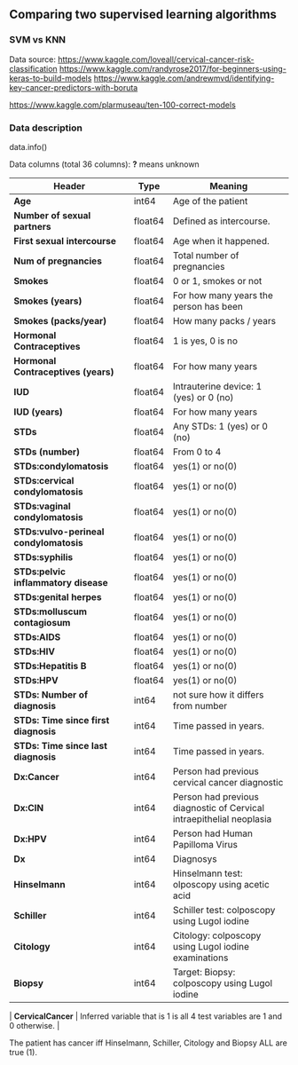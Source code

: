 
## Comparing two supervised learning algorithms

### SVM vs KNN
Data source: https://www.kaggle.com/loveall/cervical-cancer-risk-classification
https://www.kaggle.com/randyrose2017/for-beginners-using-keras-to-build-models
https://www.kaggle.com/andrewmvd/identifying-key-cancer-predictors-with-boruta

https://www.kaggle.com/plarmuseau/ten-100-correct-models

### Data description
data.info()

Data columns (total 36 columns): **?** means unknown

| **Header** | **Type** | **Meaning** | 
| -------------- | -------------- | --------------|
| **Age** |  int64 | Age of the patient |
| **Number of sexual partners** | float64 | Defined as intercourse.|
| **First sexual intercourse** | float64 | Age when it happened. |
| **Num of pregnancies** | float64 | Total number of pregnancies |
| **Smokes** | float64 | 0 or 1, smokes or not |
| **Smokes (years)** | float64 | For how many years the person has been |
| **Smokes (packs/year)**| float64 | How many packs / years |
| **Hormonal Contraceptives**| float64 | 1 is yes, 0 is no|
| **Hormonal Contraceptives (years)**| float64 | For how many years |
| **IUD** | float64 | Intrauterine device: 1 (yes) or 0 (no) |
| **IUD (years)** | float64 |  For how many years |
| **STDs** | float64 | Any STDs: 1 (yes) or 0 (no) |
| **STDs (number)** | float64 | From 0 to 4 |
| **STDs:condylomatosis** | float64 | yes(1) or no(0) |
| **STDs:cervical condylomatosis** |  float64 | yes(1) or no(0) |
| **STDs:vaginal condylomatosis** | float64 | yes(1) or no(0) |
| **STDs:vulvo-perineal condylomatosis** | float64 | yes(1) or no(0) |
| **STDs:syphilis** | float64 | yes(1) or no(0) |
| **STDs:pelvic inflammatory disease** | float64 | yes(1) or no(0) |
| **STDs:genital herpes** | float64 | yes(1) or no(0) |
| **STDs:molluscum contagiosum** |float64 | yes(1) or no(0) |
| **STDs:AIDS** | float64 | yes(1) or no(0) |
| **STDs:HIV** | float64 | yes(1) or no(0) |
| **STDs:Hepatitis B** | float64 | yes(1) or no(0) |
| **STDs:HPV** | float64 | yes(1) or no(0) |
| **STDs: Number of diagnosis** | int64 | not sure how it differs from number |
| **STDs: Time since first diagnosis** | int64 | Time passed in years. |
| **STDs: Time since last diagnosis** | int64 | Time passed in years. |
| **Dx:Cancer** | int64 | Person had previous cervical cancer diagnostic |
| **Dx:CIN** | int64 | Person had previous diagnostic of Cervical intraepithelial neoplasia |
| **Dx:HPV** | int64 | Person had Human Papilloma Virus |
| **Dx** | int64 | Diagnosys |
| **Hinselmann** | int64 | Hinselmann test: olposcopy using acetic acid |
| **Schiller** | int64 | Schiller test: colposcopy using Lugol iodine |
| **Citology** | int64 | Citology: colposcopy using Lugol iodine examinations |
| **Biopsy** | int64 | Target: Biopsy: colposcopy using Lugol iodine |

| **CervicalCancer** | Inferred variable that is 1 is all 4 test variables are 1 and 0 otherwise. |

The patient has cancer iff Hinselmann, Schiller, Citology and Biopsy ALL are true (1).

